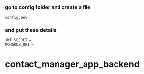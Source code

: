 

### go to config folder and create a file
```
config.env
```

### and put these details
```
JWT_SECRET =
MONGODB_URI =
```
# contact_manager_app_backend
